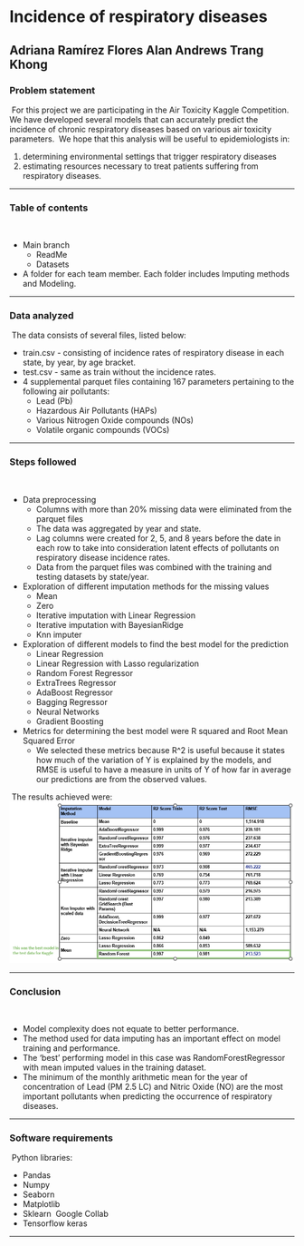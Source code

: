 # Incidence of respiratory diseases
**Adriana Ramírez Flores**
**Alan Andrews**
**Trang Khong**
​
---
### Problem statement
​
For this project we are participating in the Air Toxicity Kaggle Competition. 
​
We have developed several models that can accurately predict the incidence of chronic respiratory diseases based on various air toxicity parameters.
​
We hope that this analysis will be useful to epidemiologists in:
 1) determining environmental settings that trigger respiratory diseases 
 2) estimating resources necessary to treat patients suffering from respiratory diseases.
​
​
---
### Table of contents
​
- Main branch
    - ReadMe
    - Datasets
​
- A folder for each team member. Each folder includes Imputing methods and Modeling.
​
​
---
### Data analyzed
​
The data consists of several files, listed below:
- train.csv - consisting of incidence rates of respiratory disease in each state, by year, by age bracket.
- test.csv - same as train without the incidence rates.
- 4 supplemental parquet files containing 167 parameters pertaining to the following air pollutants:
    - Lead (Pb)  
    - Hazardous Air Pollutants (HAPs) 
    - Various Nitrogen Oxide compounds (NOs)
    - Volatile organic compounds (VOCs)
​
​
---
### Steps followed
​
- Data preprocessing
    - Columns with more than 20% missing data were eliminated from the parquet files
    - The data was aggregated by year and state.
    - Lag columns were created for 2, 5, and 8 years before the date in each row to take into consideration latent effects of pollutants on respiratory disease incidence rates.
    - Data from the parquet files was combined with the training and testing datasets by state/year.
​
- Exploration of different imputation methods for the missing values
    - Mean
    - Zero
    - Iterative imputation with Linear Regression
    - Iterative imputation with BayesianRidge
    - Knn imputer
​
- Exploration of different models to find the best model for the prediction
    - Linear Regression
    - Linear Regression with Lasso regularization
    - Random Forest Regressor
    - ExtraTrees Regressor
    - AdaBoost Regressor
    - Bagging Regressor
    - Neural Networks 
    - Gradient Boosting
​
- Metrics for determining the best model were R squared and Root Mean Squared Error
    - We selected these metrics because R^2 is useful because it states how much of the variation of Y is explained by the models, and RMSE is useful to have a measure in units of Y of how far in average our predictions are from the observed values.


​
The results achieved were:
![Alt text](res_table.png)


---
### Conclusion
​
- Model complexity does not equate to better performance.
- The method used for data imputing has an important effect on model training and performance. 
- The ‘best’ performing model in this case was RandomForestRegressor with mean imputed values in the training dataset.
- The minimum of the monthly arithmetic mean for the year of concentration of Lead (PM 2.5 LC) and Nitric Oxide (NO) are the most important pollutants when predicting the occurrence of respiratory diseases.
​
​
---
### Software requirements
​
Python libraries:
- Pandas
- Numpy
- Seaborn
- Matplotlib
- Sklearn
​
Google Collab
- Tensorflow keras
​
---